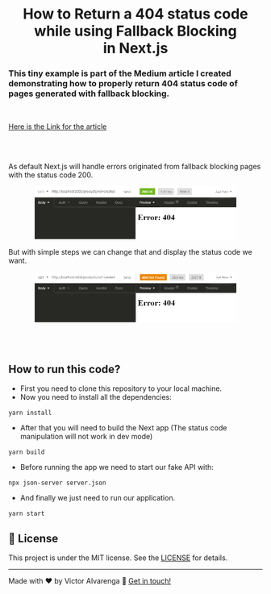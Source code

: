 <h1 align="center">
    How to Return a 404 status code while using Fallback Blocking in Next.js
</h1>

<h3>This tiny example is part of the Medium article I created demonstrating how to properly return 404 status code of pages generated with fallback blocking. </h3>

<br>

[Here is the Link for the article](https://victorthadeu-66076.medium.com/how-to-return-404-while-using-fallback-blocking-in-next-js-6fda63aad818)

<br>
<br>

<p>
  As default Next.js will handle errors originated from fallback blocking pages with the status code 200.
</p>

<p align="center">
  <img alt="Status Code Before Tutorial" src="./public/article_image_1.png" width="400px" />
</p>

<p>
  But with simple steps we can change that and display the status code we want.
</p>

<p align="center">
  <img alt="Status Code After Tutorial" src="./public/article_image_2.png" width="400px" />
</p>

<br>
<br>

## How to run this code?

- First you need to clone this repository to your local machine.
- Now you need to install all the dependencies:

```
yarn install
```

- After that you will need to build the Next app (The status code manipulation will not work in dev mode)

```
yarn build
```

- Before running the app we need to start our fake API with:

```
npx json-server server.json
```

- And finally we just need to run our application.

```
yarn start
```

## :memo: License

This project is under the MIT license. See the [LICENSE](LICENSE.md) for details.

---

Made with ♥ by Victor Alvarenga :wave: [Get in touch!](https://www.linkedin.com/in/victoralvarenga/)
